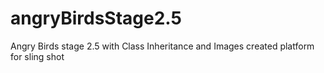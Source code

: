 # angryBirdsStage2.5
Angry Birds stage 2.5 with Class Inheritance and Images
created platform for sling shot